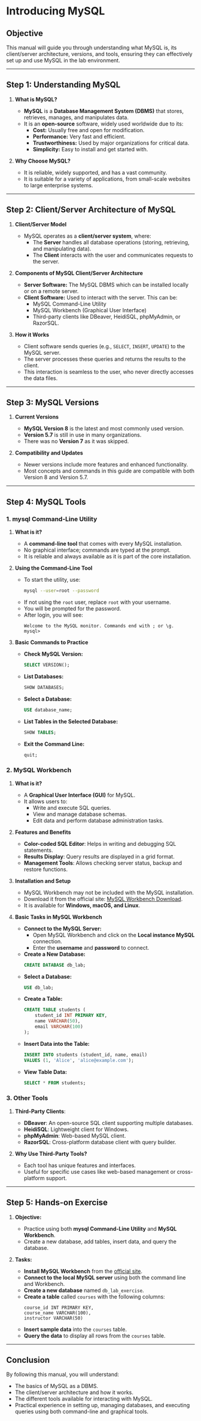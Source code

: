 # **Introducing MySQL**

## **Objective**
This manual will guide you through understanding what MySQL is, its client/server architecture, versions, and tools, ensuring they can effectively set up and use MySQL in the lab environment.

---

## **Step 1: Understanding MySQL**
1. **What is MySQL?**
   - **MySQL** is a **Database Management System (DBMS)** that stores, retrieves, manages, and manipulates data.
   - It is an **open-source** software, widely used worldwide due to its:
     - **Cost:** Usually free and open for modification.
     - **Performance:** Very fast and efficient.
     - **Trustworthiness:** Used by major organizations for critical data.
     - **Simplicity:** Easy to install and get started with.

2. **Why Choose MySQL?**
   - It is reliable, widely supported, and has a vast community.
   - It is suitable for a variety of applications, from small-scale websites to large enterprise systems.

---

## **Step 2: Client/Server Architecture of MySQL**
1. **Client/Server Model**
   - MySQL operates as a **client/server system**, where:
     - The **Server** handles all database operations (storing, retrieving, and manipulating data).
     - The **Client** interacts with the user and communicates requests to the server.

2. **Components of MySQL Client/Server Architecture**
   - **Server Software:** The MySQL DBMS which can be installed locally or on a remote server.
   - **Client Software:** Used to interact with the server. This can be:
     - MySQL Command-Line Utility
     - MySQL Workbench (Graphical User Interface)
     - Third-party clients like DBeaver, HeidiSQL, phpMyAdmin, or RazorSQL.

3. **How it Works**
   - Client software sends queries (e.g., `SELECT`, `INSERT`, `UPDATE`) to the MySQL server.
   - The server processes these queries and returns the results to the client.
   - This interaction is seamless to the user, who never directly accesses the data files.

---

## **Step 3: MySQL Versions**
1. **Current Versions**
   - **MySQL Version 8** is the latest and most commonly used version.
   - **Version 5.7** is still in use in many organizations.
   - There was no **Version 7** as it was skipped.

2. **Compatibility and Updates**
   - Newer versions include more features and enhanced functionality.
   - Most concepts and commands in this guide are compatible with both Version 8 and Version 5.7.

---

## **Step 4: MySQL Tools**
### **1. mysql Command-Line Utility**
1. **What is it?**
   - A **command-line tool** that comes with every MySQL installation.
   - No graphical interface; commands are typed at the prompt.
   - It is reliable and always available as it is part of the core installation.

2. **Using the Command-Line Tool**
   - To start the utility, use:
     ```bash
     mysql --user=root --password
     ```
   - If not using the `root` user, replace `root` with your username.
   - You will be prompted for the password.
   - After login, you will see:
     ```
     Welcome to the MySQL monitor. Commands end with ; or \g.
     mysql>
     ```

3. **Basic Commands to Practice**
   - **Check MySQL Version:**
     ```sql
     SELECT VERSION();
     ```
   - **List Databases:**
     ```sql
     SHOW DATABASES;
     ```
   - **Select a Database:**
     ```sql
     USE database_name;
     ```
   - **List Tables in the Selected Database:**
     ```sql
     SHOW TABLES;
     ```
   - **Exit the Command Line:**
     ```sql
     quit;
     ```

### **2. MySQL Workbench**
1. **What is it?**
   - A **Graphical User Interface (GUI)** for MySQL.
   - It allows users to:
     - Write and execute SQL queries.
     - View and manage database schemas.
     - Edit data and perform database administration tasks.

2. **Features and Benefits**
   - **Color-coded SQL Editor**: Helps in writing and debugging SQL statements.
   - **Results Display**: Query results are displayed in a grid format.
   - **Management Tools**: Allows checking server status, backup and restore functions.

3. **Installation and Setup**
   - MySQL Workbench may not be included with the MySQL installation.
   - Download it from the official site: [MySQL Workbench Download](https://dev.mysql.com/downloads/workbench/).
   - It is available for **Windows, macOS, and Linux**.

4. **Basic Tasks in MySQL Workbench**
   - **Connect to the MySQL Server:**
     - Open MySQL Workbench and click on the **Local instance MySQL** connection.
     - Enter the **username** and **password** to connect.
   - **Create a New Database:**
     ```sql
     CREATE DATABASE db_lab;
     ```
   - **Select a Database:**
     ```sql
     USE db_lab;
     ```
   - **Create a Table:**
     ```sql
     CREATE TABLE students (
         student_id INT PRIMARY KEY,
         name VARCHAR(50),
         email VARCHAR(100)
     );
     ```
   - **Insert Data into the Table:**
     ```sql
     INSERT INTO students (student_id, name, email) 
     VALUES (1, 'Alice', 'alice@example.com');
     ```
   - **View Table Data:**
     ```sql
     SELECT * FROM students;
     ```

### **3. Other Tools**
1. **Third-Party Clients**:
   - **DBeaver**: An open-source SQL client supporting multiple databases.
   - **HeidiSQL**: Lightweight client for Windows.
   - **phpMyAdmin**: Web-based MySQL client.
   - **RazorSQL**: Cross-platform database client with query builder.

2. **Why Use Third-Party Tools?**
   - Each tool has unique features and interfaces.
   - Useful for specific use cases like web-based management or cross-platform support.

---

## **Step 5: Hands-on Exercise**
1. **Objective:**
   - Practice using both **mysql Command-Line Utility** and **MySQL Workbench**.
   - Create a new database, add tables, insert data, and query the database.

2. **Tasks:**
   - **Install MySQL Workbench** from the [official site](https://dev.mysql.com/downloads/workbench/).
   - **Connect to the local MySQL server** using both the command line and Workbench.
   - **Create a new database** named `db_lab_exercise`.
   - **Create a table** called `courses` with the following columns:
     ```
     course_id INT PRIMARY KEY,
     course_name VARCHAR(100),
     instructor VARCHAR(50)
     ```
   - **Insert sample data** into the `courses` table.
   - **Query the data** to display all rows from the `courses` table.

---

## **Conclusion**
By following this manual, you will understand:
- The basics of MySQL as a DBMS.
- The client/server architecture and how it works.
- The different tools available for interacting with MySQL.
- Practical experience in setting up, managing databases, and executing queries using both command-line and graphical tools.